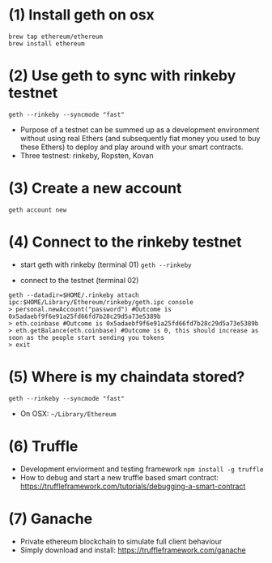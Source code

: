 # (1) Install geth on osx
```
brew tap ethereum/ethereum
brew install ethereum
```

# (2) Use geth to sync with rinkeby testnet
`geth --rinkeby --syncmode "fast"`
- Purpose of a testnet can be summed up as a development environment without using real Ethers (and subsequently fiat money you used to buy these Ethers) to deploy and play around with your smart contracts.
- Three testnest: rinkeby, Ropsten, Kovan 

# (3) Create a new account 
`geth account new`

# (4) Connect to the rinkeby testnet
- start geth with rinkeby (terminal 01)
`geth --rinkeby`

- connect to the testnet (terminal 02)
```
geth --datadir=$HOME/.rinkeby attach ipc:$HOME/Library/Ethereum/rinkeby/geth.ipc console
> personal.newAccount("password") #Outcome is 0x5adaebf9f6e91a25fd66fd7b28c29d5a73e5389b
> eth.coinbase #Outcome is 0x5adaebf9f6e91a25fd66fd7b28c29d5a73e5389b
> eth.getBalance(eth.coinbase) #Outcome is 0, this should increase as soon as the people start sending you tokens
> exit
```

# (5) Where is my chaindata stored?
`geth --rinkeby --syncmode "fast"`
- On OSX: `~/Library/Ethereum`

# (6) Truffle
- Development enviorment and testing framework
`npm install -g truffle`
- How to debug and start a new truffle based smart contract: https://truffleframework.com/tutorials/debugging-a-smart-contract

# (7) Ganache 
- Private ethereum blockchain to simulate full client behaviour
- Simply download and install: https://truffleframework.com/ganache